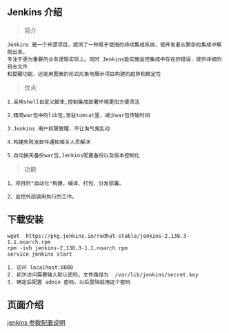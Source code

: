 ## Jenkins 介绍

> 简介		

	Jenkins 是一个开源项目，提供了一种易于使用的持续集成系统，使开发者从繁杂的集成中解脱出来，
	专注于更为重要的业务逻辑实现上。同时 Jenkins能实施监控集成中存在的错误，提供详细的日志文件
	和提醒功能，还能用图表的形式形象地展示项目构建的趋势和稳定性

> 优点

	1.采用shell自定义脚本,控制集成部署环境更加方便灵活

	2.精简war包中的lib包,常驻tomcat里，减少war包传输时间

	3.Jenkins 用户权限管理，不让淘气鬼乱动

	4.构建失败发邮件通知相关人员解决

	5.自动按天备份war包,Jenkins配置备份以及版本控制化

> 功能

	1、项目的"自动化"构建，编译、打包、分发部署。

	2、监控外部调用执行的工作。

## 下载安装

	wget  https://pkg.jenkins.io/redhat-stable/jenkins-2.138.3-1.1.noarch.rpm
	rpm -ivh jenkins-2.138.3-1.1.noarch.rpm
	service jenkins start

	1. 访问 localhost:8080
	2. 初次访问需要输入默认密码，文件路径为  /var/lib/jenkins/secret.key
	3. 确定后配置 admin 密码，以后登陆就用这个密码

## 页面介绍
	




[jenkins 参数配置说明](https://blog.csdn.net/taishanduba/article/details/61423121)
